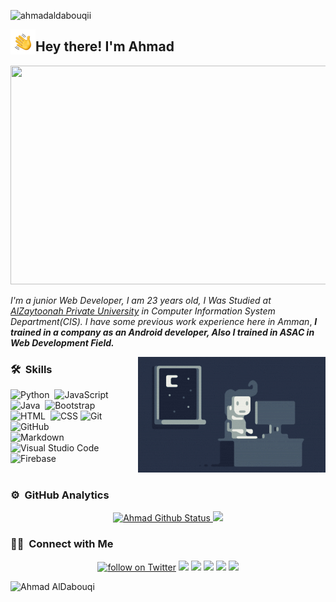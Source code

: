 <p align="left"> <img src="https://komarev.com/ghpvc/?username=ahmadaldabouqii&style=plastic&label=Profile+visits" alt="ahmadaldabouqii" /> </p>
<p align="center">
<img alt="Night Coding" src="./assets/Hand%20Wave.gif" width='40' align="left"/><h2>Hey there! I'm Ahmad</h2>
<img height="350px" width="1000px" src="https://cdn.cultofmac.com/wp-content/uploads/2017/04/CoM-Pay-What-You-Want-Learn-to-Code-2017-Bundle.jpg">

_I'm a junior Web Developer, I am 23 years old,_
_I Was Studied at <a href="https://www.zuj.edu.jo/">AlZaytoonah Private University</a> in Computer Information System Department(CIS). I have some previous work experience here in Amman_, **_I trained in a company as an Android developer, Also I trained in ASAC in Web Development Field._**

<img alt="Night Coding" src="https://raw.githubusercontent.com/AVS1508/AVS1508/master/assets/Night-Coding.gif" align="right"/>

### 🛠 &nbsp;Skills

![Python](https://img.shields.io/badge/-Python-05122A?style=flat&logo=python)&nbsp;
![JavaScript](https://img.shields.io/badge/-JavaScript-05122A?style=flat&logo=javascript)&nbsp;
![Java](https://img.shields.io/badge/-Java-05122A?style=flat&logo=Java&logoColor=FFA518)&nbsp;
![Bootstrap](https://img.shields.io/badge/-Bootstrap-05122A?style=flat&logo=bootstrap&logoColor=563D7C)&nbsp;\
![HTML](https://img.shields.io/badge/-HTML-05122A?style=flat&logo=HTML5)&nbsp;
![CSS](https://img.shields.io/badge/-CSS-05122A?style=flat&logo=CSS3&logoColor=1572B6)
![Git](https://img.shields.io/badge/-Git-05122A?style=flat&logo=git)&nbsp;
![GitHub](https://img.shields.io/badge/-GitHub-05122A?style=flat&logo=github)&nbsp;\
![Markdown](https://img.shields.io/badge/-Markdown-05122A?style=flat&logo=markdown)&nbsp;
![Visual Studio Code](https://img.shields.io/badge/-Visual%20Studio%20Code-05122A?style=flat&logo=visual-studio-code&logoColor=007ACC)
![Firebase](https://img.shields.io/badge/-Firebase-05122A?style=flat&logo=firebase)&nbsp;<br><br>

### ⚙️ &nbsp;GitHub Analytics

<p align="center">

 <a href="https://github.com/ahmadaldabouqii">
  <img height="165em" src="https://github-readme-stats.vercel.app/api?username=ahmadaldabouqii&include_all_commits=true&show_icons=true&count_private=true&theme=algolia" alt="Ahmad Github Status"/>
  <img height="165em" src="https://github-readme-stats-eight-theta.vercel.app/api/top-langs/?username=ahmadaldabouqii&layout=compact&langs_count=8&theme=algolia"/>
</a>
</p>

### 🤝🏻 &nbsp;Connect with Me

<p align="center">

<a href="https://twitter.com/intent/follow?screen_name=Ahmad_AlDabouqi">
<img src="https://img.shields.io/twitter/follow/Ahmad_AlDabouqi?style=social&logo=twitter" alt="follow on Twitter"></a>
<a href="mailto:aldabouqiahmad@gmail.com"><img src="https://img.shields.io/badge/-aldabouqiahmad@gmail.com-D14836?style=flat&logo=Gmail&logoColor=white"/></a>
<a href="https://www.linkedin.com/in/ahmad-aldabouqi-3bb722160/"><img src="https://img.shields.io/badge/-Ahmad%20AlDabouqi-0077B5?style=flat&logo=Linkedin&logoColor=white"/></a>
<a href="https://dev.to/ahmadaldabouqii"><img src="https://img.shields.io/badge/-Ahmad_AlDabouqi-0A0A0A?style=flat&logo=dev.to&logoColor=white"/></a>
<a href="https://instagram.com/ahmad_aldabouqi/"><img src="https://img.shields.io/badge/-@db-E4405F?style=flat&logo=Instagram&logoColor=white"/></a>
<a href="https://www.facebook.com/mmmmmmmgymmmmmmmmmm/"><img src="https://img.shields.io/badge/-Ahmad_AlDabouqi-1877F2?style=flat&logo=Facebook&logoColor=white"/></a>

</p>
</a>

![Ahmad AlDabouqi](https://raw.githubusercontent.com/Trilokia/Trilokia/379277808c61ef204768a61bbc5d25bc7798ccf1/bottom_header.svg)
